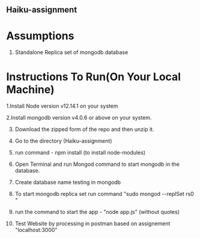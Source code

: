 ## Haiku-assignment
# Assumptions
1. Standalone Replica set of mongodb database

# Instructions To Run(On Your Local Machine)

1.Install Node version v12.14.1 on your system

2.Install mongodb version v4.0.6 or above on your system.

3. Download the zipped form of the repo and then unzip it.

4. Go to the directory (Haiku-assignment)

5. run command - npm install (to install node-modules)

6. Open Terminal and run Mongod command to start mongodb in the database.

7. Create database name testing in mongodb

8. To start mongodb replica set run command "sudo mongod --replSet rs0 "

9. run the command to start the app - "node app.js" (without quotes)

10. Test Website by processing in postman based on assignement "localhost:3000"
